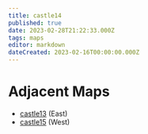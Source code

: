 ```yaml
---
title: castle14
published: true
date: 2023-02-28T21:22:33.000Z
tags: maps
editor: markdown
dateCreated: 2023-02-16T00:00:00.000Z
---
```



# Adjacent Maps
 * [castle13](/maps/castle13) (East)
 * [castle15](/maps/castle15) (West)
